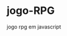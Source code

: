 # jogo-RPG
jogo rpg em javascript 
<script>
    function portaMisteriosa() {
        alert("Você entrou em uma sala");

        alert("Você encontrou um baú misterioso e nesse baú havia 3 itens: uma espada longa e dourada, uma armadura linda e reluzente como as estrelas, e um pequeno cogomelo misterioso vermelho com bolinhas brancas");

        let escolhaItem = prompt("Ao abrir o baú, qual item você gostaria de pegar:\n1 - Espada longa e dourada\n2 - Armadura linda e reluzente com pedras de diamante brilhosas\n3 - Um pequeno cogomelo misterioso vermelho com bolinhas brancas");

        while (escolhaItem < 1 || escolhaItem > 3) {
            escolhaItem = prompt("Escolha um item válido, senão você ficará sem nada:\n1 - Espada longa e dourada\n2 - Armadura linda e reluzente como as estrelas\n3 - Um pequeno cogomelo misterioso vermelho com bolinhas brancas muito suspeito");
        }

        alert("Ao escolher o item, todo baú se fechou e você não conseguiu mais abrir ele para pegar o restante dos itens");

        return escolhaItem;
    }

    function corredorEscuro() {
        let escolha = prompt("Você decidiu ir até o corredor escuro. Andando mais à frente, você se depara com um 'pequeno slime' misterioso. Quando ele se depara com você, ele começa a gritar: 'Você não vai passar pelo slime, slime vai impedir você'\n1 - Sair correndo\n2 - Chorar\n3 - Sacar sua espada");

        if (escolha == '3') {
            alert("O slime começou a vir correndo em sua direção. Você sacou sua arma e foi de frente com ele para eliminar o pequeno slime");

            let danoSlime = 15;
            let defSlime = 10;
            let vidaSlime = 20;

            let danoJogador = atkJogador - defSlime;
            vidaSlime -= danoJogador;

            let danoSlimeAoJogador = danoSlime - defJogador;
            if (danoSlimeAoJogador > 0) {
                vidaJogador -= danoSlimeAoJogador;
                alert("O slime deu " + danoSlimeAoJogador + " de dano em " + nome);
                alert("voce acaba ficando com " + vidaJogador + " de vida");
                alert("logo apos de " + nome + " tomar 5 de dano, ele toma coragem e revida o atak dando " + atkJogador + " de dano no slime");
                vidaSlime = vidaSlime - atkJogador
                if (vidaSlime < 0) {
                    vidaSlime = 0
                }
                alert("O slime acaba ficando com " + vidaSlime + " de vida e acaba morrendo")
            } else {
                alert("O slime não conseguiu dar dano em " + nome);
            }

            if (vidaSlime <= 0 || vidaJogador <= 0) {
                alert(vidaSlime <= 0 ? "Parabens você acabou de derrotar o slime!" : "Você foi derrotado pelo slime.");
                alert("Logo apos de " + nome + "  ter travdo uma briga tensa com o islime ele acaba conseguindo recuperar a sua vida como estava entes,  e ápos isso " + nome + " retorna para o corredor escuro com sua espada dourada")


                while (true) {
                    tocha = prompt("Andando em diante no corredor escuro " + nome + " acaba achando uma tocha🔥" + nome + " decide pegar a tocha para ver o caminho melhor ou seguir em diante? \n1-sim \n2-não")

                    if (tocha == "1") {

                        alert("Após " + nome + " pegar a tocha ele acaba vendo um buraco grande e acaba desviando")
                        break;

                    } else if (tocha == "2") {
                        alert("Após " + nome + " não pegar a tocha e seguir em diante acaba caindo em um boraco grande e fundo e morre");
                        acabar()
                    }

                }
                // e decide pegar para ver melhor o caminho e os perigos afrente

                alert("Após uma boa caminhada " + nome + " acaba achando uma pequena luz no corredor e acaba saindo correndo para o fim do corredor assim que " + nome + " vai se aproximando, Vai percebendo que tem algo de errado, áte que...")
                alert(nome + " acaba se deparando com uma  aranha enorme e gigante que gritava " + nome + " VOU TE PEGARRRRR!!!")


                while (true) {
                    correr = prompt("logo em diante, a aranha gigante corre em sua direção voce deseja desviar ou continuar como um bravo cavaleiro \n1-desviar \n2-continuar como um cavaleiro")

                    if (correr == "1") {

                        alert("Após " + nome + " deviar da sua teia ele acaba sobrevivendo")
                        alert("logo em seguida " + nome + " acaba vendo uma grande oportunidade de cortar uma perna da aranha")


                    } else if (correr == "2") {
                        alert("Após " + nome + " continuar como um cavaleiro acaba morendo facilmente para a aranha");
                        acabar()
                    }

                    while (true) {
                        bater = prompt("você decide cortar a perna da aranha? \n1-cortar a perna da aranha \n2-não cortar a perna da aranha ")

                        if (bater == "1") {

                            alert("ápos " + nome + " arrancar uma perna da aranha ela acaba ficando com " + atkJogador + " de vida");

                        } else if (bater == "2") {

                            alert("ápos " + nome + " optar por nao querer arrancar a perna da aranha, ela acaba virando rapidamente e destroça a acabeça dele  ");
                            saida()


                        }

                        alert("logo em seguida a aranha recua sentindo muita dor")
                        alert("ápos um tempo os dois se emcarando, " + nome + " toma uma iniciativa e vai para cima da aranha com toda sua força, a aranha acaba vendo uma boa oportunidade de atakar " + nome + " e consegue gerar um dano quase grave em " + nome + ", ápos isso " + nome + " acaba ficando com " + vidaJogador + " de vida")

                        alert("Agora ambos estão com bem pouco de vida quase um hit de dano...")
                        alert(" a aranha vem correndo loucamente em sua direçao literalmente se inportando com nada, agora " + nome + " precisa tomar uma decisão, uma que vai decidir sua vida... ")

                        while (true) {
                            decisao = prompt("Oque você decide? (importante! sua resposta vai ser decisiva) \n1-ficar na reta da aranha \n2-tentar achar uma escapatoria para correr da aranha")


                            if (decisao == 1) {
                                alert("ápos " + nome + " ficar na reta da aranha e encarar a morte,  e logo em seguida levantar sua espada na reta da cabeça da aranha ele surpreendentemente acaba com a vida da aranha deixando a espada cravada na cabeça da aranha conseguindo derrotar-la, e logo em seguida consegue ver o fecho de luz no fim do corredor e saindo como um bravo cavalheiro ")
                            }
                            else if (decisao == 2) {
                                alert("ápos " + nome + " tentar achar uma escapatoria acaba sendo só uma presa dentre varias outras que tentou correr do seu medo...");
                                morreu()
                            }

                            alert("Parabens apos você conseguiu finalizar o jogo :) ")
                            finalizou()


                        }
                    }


                }

                alert("voce decide cortatr a perna da aranha ")

                alert("lkrgbçragbçoiuvqgeriufqwebsfiurbfiqrgfi9igufiur")

                return; // Termina a função se o jogo acabou
            }
        } else if (escolha == '1' || escolha == '2') {
            alert("voce acaba saindo correndo para a porta misteriosa com medo do slime porem acaba tropeçando e caido no chão com muito medo do slime e ele acaba matando você");
            morta()
            
        }
    }

    let nome = '';
    let atkJogador = 15;
    let defJogador = 10;
    let vidaJogador = 30;

    nome = prompt("Olá jovem aventureiro, qual é o seu nome?");
    alert(nome + " seja bem-vindo a caverna do jabuti 🔥");

    alert("Você caiu em um buraco e ao se levantar, você se deparou com a seguinte escolha: ao seu lado direito você nota uma porta grande com madeira avermelhada e com aspecto de velha, caindo aos pedaços; e do lado esquerdo você nota um corredor longo e escuro, sem conseguir ver o final");

    let escolha = prompt("Qual vai ser sua decisão❓:\n1 - Você escolhe seguir à direita (porta misteriosa)\n2 - Você escolhe seguir à esquerda (corredor escuro)");

    if (escolha == "1") {
        let item = portaMisteriosa();
        if (item == 1) {
            atkJogador += 5;
            alert("Ao segurar a espada, você sente uma força de vontade percorrendo seu corpo com a sabedoria e destreza do rei antigo");
        } else if (item == 2) {
            defJogador += 10;
            alert("Ao vestir a armadura, você sente um cosmo entrando em seu corpo com as almas do submundo e fica paralizado com a tamnha forca, pois " + nome + " não é capas de aguentar tantos poderes do submundo e pela ganância ");
            sumiu();
        } else if (item == 3) {
            vidaJogador += 30;
            alert("Você consumiu o cogomelo (você é doido comendo coisas achadas assim do nada). Você sente como se tivesse duplicado de tamanho e ganha uma espada longa e brilhosa");
        }

        alert('Você sente sua força aumentando\n\nAtaque: ' + atkJogador + '\nDefesa: ' + defJogador + '\nVida: ' + vidaJogador);
        

        corredorEscuro();
    } else if (escolha == "2") {
        while (vidaJogador > 0) {
            corredorEscuro();
            if (vidaJogador <= 0) {
                alert("Você foi derrotado.");
                break; // Sai do loop se o jogador for derrotado
            }
        }
    }

    function aranha01() {
        var vidaAranha = 50
        var defAranha = 10
        var atkAranha = 15
    }
</script>
